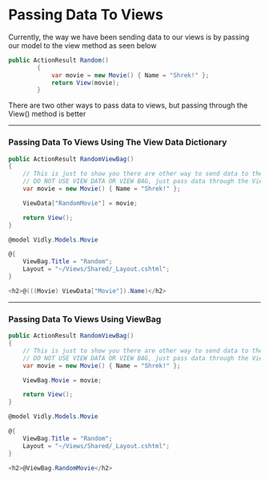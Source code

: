 # Passing Data To Views

Currently, the way we have been sending data to our views is by passing our model to the view method as seen below

```cs
public ActionResult Random()
        {
            var movie = new Movie() { Name = "Shrek!" };
            return View(movie);
        }
```

There are two other ways to pass data to views, but passing through the View() method is better

***

### Passing Data To Views Using The View Data Dictionary

```cs
public ActionResult RandomViewBag()
{
    // This is just to show you there are other way to send data to the view
    // DO NOT USE VIEW DATA OR VIEW BAG, just pass data through the View()
    var movie = new Movie() { Name = "Shrek!" };

    ViewData["RandomMovie"] = movie;

    return View();
}
```

```cs
@model Vidly.Models.Movie

@{
    ViewBag.Title = "Random";
    Layout = "~/Views/Shared/_Layout.cshtml";
}

<h2>@(((Movie) ViewData["Movie"]).Name)</h2>

```

***

### Passing Data To Views Using ViewBag

```cs
public ActionResult RandomViewBag()
{
    // This is just to show you there are other way to send data to the view
    // DO NOT USE VIEW DATA OR VIEW BAG, just pass data through the View()
    var movie = new Movie() { Name = "Shrek!" };

    ViewBag.Movie = movie;

    return View();
}
```

```cs
@model Vidly.Models.Movie

@{
    ViewBag.Title = "Random";
    Layout = "~/Views/Shared/_Layout.cshtml";
}

<h2>@ViewBag.RandomMovie</h2>

```
